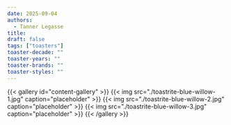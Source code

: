 ```yaml
---
date: 2025-09-04
authors:
  - Tanner Legasse
title: 
draft: false
tags: ["toasters"]
toaster-decade: ""
toaster-years: ""
toaster-brands: ""
toaster-styles: ""
---
```

{{< gallery id="content-gallery" >}}
  {{< img src="./toastrite-blue-willow-1.jpg" caption="placeholder" >}}
  {{< img src="./toastrite-blue-willow-2.jpg" caption="placeholder" >}}
  {{< img src="./toastrite-blue-willow-3.jpg" caption="placeholder" >}}
{{< /gallery >}}
